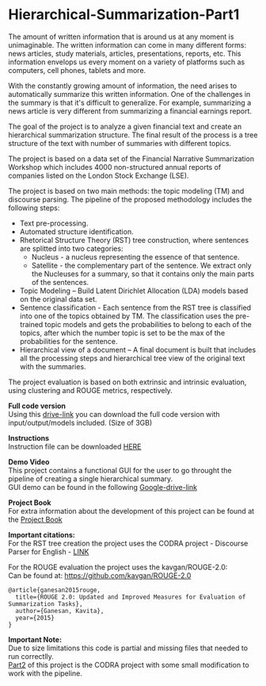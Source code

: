 # Hierarchical-Summarization-Part1
The amount of written information that is around us at any moment is unimaginable. The written information can come in many different forms: news articles, study materials, articles, presentations, reports, etc. This information envelops us every moment on a variety of platforms such as computers, cell phones, tablets and more.

With the constantly growing amount of information, the need arises to automatically summarize this written information. One of the challenges in the summary is that it's difficult to generalize. For example, summarizing a news article is very different from summarizing a financial earnings report.

The goal of the project is to analyze a given financial text and create an hierarchical summarization structure. The final result of the process is a tree structure of the text with number of summaries with different topics.

The project is based on a data set of the Financial Narrative Summarization Workshop which includes 4000 non-structured annual reports of companies listed on the London Stock Exchange (LSE).

The project is based on two main methods: the topic modeling (TM) and discourse parsing.
The pipeline of the proposed methodology includes the following steps:
* Text pre-processing.
* Automated structure identification.
* Rhetorical Structure Theory (RST) tree construction, where sentences are splitted into two categories:
  * Nucleus - a nucleus representing the essence of that sentence.
  *  Satellite - the complementary part of the sentence.
  We extract only the Nucleuses for a summary, so that it contains only the main parts of the sentences.
* Topic Modeling – Build Latent Dirichlet Allocation (LDA) models based on the original data set.
* Sentence classification - Each sentence from the RST tree is classified into one of the topics obtained by TM. The classification uses the pre-trained topic models and gets the probabilities to belong to each of the topics, after which the number topic is set to be the max of the probabilities for the sentence.
* Hierarchical view of a document – A final document is built that includes all the processing steps and hierarchical tree view of the original text with the summaries.

The project evaluation is based on both extrinsic and intrinsic evaluation, using clustering and ROUGE metrics, respectively.

**Full code version**<br>
Using this [drive-link](https://drive.google.com/file/d/11ykn0xxPvXrmrQTdJon5l1kEwXTO8ih9/view?usp=sharing) you can download the full code version with input/output/models included. (Size of 3GB)

**Instructions**<br>
Instruction file can be downloaded [HERE](https://drive.google.com/file/d/1T4rJLjEubH1pabaUI81TUIYliaA5MZXG/view?usp=sharing)

**Demo Video**<br>
This project contains a functional GUI for the user to go throught the pipeline of creating a single hierarchical summary. <br>
GUI demo can be found in the following [Google-drive-link](https://drive.google.com/file/d/14qMRUhZIwaVoSltaLPSiH6NZx13M_9ue/view?usp=sharing) 

**Project Book** <br>
For extra information about the development of this project can be found at the [Project Book](https://drive.google.com/file/d/1PkugCj-p1JOip_eUMEjC5zfrXS267Gl-/view?usp=sharing)

**Important citations:** <br>
For the RST tree creation the project uses the CODRA project -
  Discourse Parser for English - [LINK](https://ntunlpsg.github.io/project/parser/parser/)

For the ROUGE evaluation the project uses the kavgan/ROUGE-2.0: <br>
Can be found at: https://github.com/kavgan/ROUGE-2.0
```
@article{ganesan2015rouge,
  title={ROUGE 2.0: Updated and Improved Measures for Evaluation of Summarization Tasks},
  author={Ganesan, Kavita},
  year={2015}
}
```
**Important Note:** <br>
Due to size limitations this code is partial and missing files that needed to run correctlly. <br>
[Part2](https://github.com/Tzvi23/Hierarchical-Summarization-Part2) of this project is the CODRA project with some small modification to work with the pipeline.
